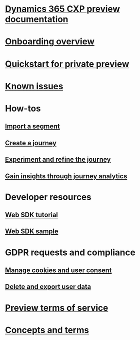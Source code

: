 # [Dynamics 365 CXP preview documentation](index.md)

# [Onboarding overview](onboarding-overview.md)

# [Quickstart for private preview](quickstart-cxp.md)

# [Known issues](known-issues.md)

# How-tos
## [Import a segment](import-segment.md)
## [Create a journey](create-journey.md)
## [Experiment and refine the journey](experimentation.md)
## [Gain insights through journey analytics](journey-analytics.md)

# Developer resources
## [Web SDK tutorial](get-started-websdk.md)
## [Web SDK sample](websdk-sample.md)

# GDPR requests and compliance
## [Manage cookies and user consent](user-consent-storage.md)
## [Delete and export user data](delete-export-data.md)

# [Preview terms of service](preview-terms-of-service.md)

# [Concepts and terms](concepts-terms.md)